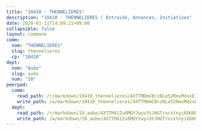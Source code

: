 ```yaml
---
title: "10410 - THENNELIERES"
description: "10410 - THENNELIERES | Entraide, Annonces, Initiatives"
date: 2020-01-11T14:09:21+09:00
collapsible: false
layout: commune
comm:
  nom: "THENNELIERES"
  slug: thennelieres
  cp: "10410"
dept:
  nom: "Aube"
  slug: aube
  num: "10"
peerpad:
  comm:
    read_path: /r/markdown/10410_thennelieres/4XTTMDmCBrzNLe52RmvMdxxE1fSRFYhb6LcnM6iy26eVXKtkp
    write_path: /w/markdown/10410_thennelieres/4XTTMDmCBrzNLe52RmvMdxxE1fSRFYhb6LcnM6iy26eVXKtkp-K3TgU5zan1EwsSV91vBppaNNb6876utneSTcohbpZdpTndrPYM6MTdXVv4BMvuepvzNGUdU7YgYBPQu3aHS1d6WAgMKnhL4wkf8QzT839B7iZGDeLVXh85apQfStvQH3ZdM4wxYg
  dept:
    read_path: /r/markdown/10_aube/4XTTM41Zu8MQYJwyv3tJHGTrorxtnyikD68DsVemyiZk3ThMz
    write_path: /w/markdown/10_aube/4XTTM41Zu8MQYJwyv3tJHGTrorxtnyikD68DsVemyiZk3ThMz-K3TgTmGUJaeXhcyrKr3gXoqmq82GkfYoTwSCbr39jXo2qoiz4eMZ1zWf94tEK8PkgCEQwZ6j878iec7q7nyW22BbTVtKr2C3mJwkjMoqhPxRA9brvyfx2cZBiMVgJntTtrf7GrDW
---
```



